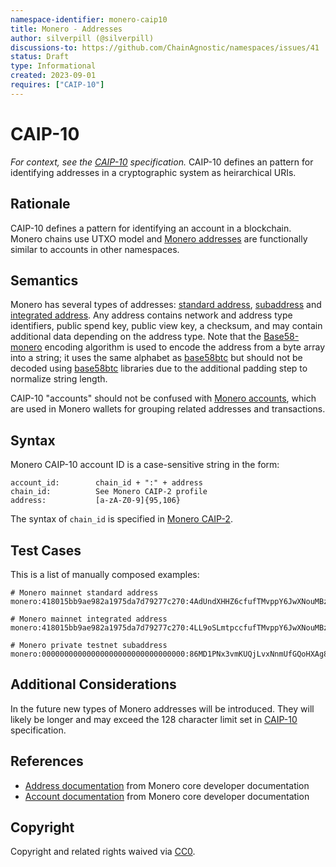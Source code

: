 ```yaml
---
namespace-identifier: monero-caip10
title: Monero - Addresses
author: silverpill (@silverpill)
discussions-to: https://github.com/ChainAgnostic/namespaces/issues/41
status: Draft
type: Informational
created: 2023-09-01
requires: ["CAIP-10"]
---
```


# CAIP-10

*For context, see the [CAIP-10][] specification.*
CAIP-10 defines an pattern for identifying addresses in a cryptographic system as heirarchical URIs.
## Rationale

CAIP-10 defines a pattern for identifying an account in a blockchain. 
Monero chains use UTXO model and [Monero addresses][] are functionally similar to accounts in other namespaces.

## Semantics

Monero has several types of addresses: [standard address](https://monerodocs.org/public-address/standard-address/), [subaddress](https://monerodocs.org/public-address/subaddress/) and [integrated address](https://monerodocs.org/public-address/integrated-address/). 
Any address contains network and address type identifiers, public spend key, public view key, a checksum, and may contain additional data depending on the address type. 
Note that the [Base58-monero][base58-monero] encoding algorithm is used to encode the address from a byte array into a string; it uses the same alphabet as [base58btc][] but should not be decoded using [base58btc][] libraries due to the additional padding step to normalize string length.

CAIP-10 "accounts" should not be confused with [Monero accounts][], which are used in Monero wallets for grouping related addresses and transactions.

## Syntax

Monero CAIP-10 account ID is a case-sensitive string in the form:

```
account_id:        chain_id + ":" + address
chain_id:          See Monero CAIP-2 profile
address:           [a-zA-Z0-9]{95,106}
```

The syntax of `chain_id` is specified in [Monero CAIP-2][].

## Test Cases

This is a list of manually composed examples:

```
# Monero mainnet standard address
monero:418015bb9ae982a1975da7d79277c270:4AdUndXHHZ6cfufTMvppY6JwXNouMBzSkbLYfpAV5Usx3skxNgYeYTRj5UzqtReoS44qo9mtmXCqY45DJ852K5Jv2684Rge

# Monero mainnet integrated address
monero:418015bb9ae982a1975da7d79277c270:4LL9oSLmtpccfufTMvppY6JwXNouMBzSkbLYfpAV5Usx3skxNgYeYTRj5UzqtReoS44qo9mtmXCqY45DJ852K5Jv2bYXZKKQePHES9khPK

# Monero private testnet subaddress
monero:00000000000000000000000000000000:86MD1PNx3vmKUQjLvxNnmUfGQoHXAg8x56Nq97KrziKj5K8ACnpNUYx2KjiNAczP3igo7uUUUoGssDvKuZ7UUEoM1A8cvZs
```

## Additional Considerations

In the future new types of Monero addresses will be introduced. 
They will likely be longer and may exceed the 128 character limit set in [CAIP-10][] specification.

## References

- [Address documentation][Monero Addresses] from Monero core developer documentation
- [Account documentation][Monero Accounts] from Monero core developer documentation

[CAIP-10]: https://github.com/ChainAgnostic/CAIPs/blob/master/CAIPs/caip-10.md
[Monero addresses]: https://www.getmonero.org/resources/moneropedia/address.html
[Monero accounts]: https://www.getmonero.org/resources/moneropedia/account.html
[base58-monero]: https://monerodocs.org/cryptography/base58/
[Monero CAIP-2]: https://github.com/ChainAgnostic/namespaces/blob/main/monero/caip2.md
[base58btc]: https://datatracker.ietf.org/doc/html/draft-msporny-base58-02
[base58btc-alphabet]: https://datatracker.ietf.org/doc/html/draft-msporny-base58-02#section-21

## Copyright

Copyright and related rights waived via [CC0](https://creativecommons.org/publicdomain/zero/1.0/).
